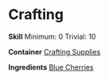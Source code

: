 <!-- TITLE: Cherry Pit -->
<!-- SUBTITLE: The hard pit of a blue cherry -->




# Crafting

**Skill**
Minimum: 0
Trivial: 10

**Container**
[Crafting Supplies](crafting-supplies)

**Ingredients**
[Blue Cherries](blue-cherries)